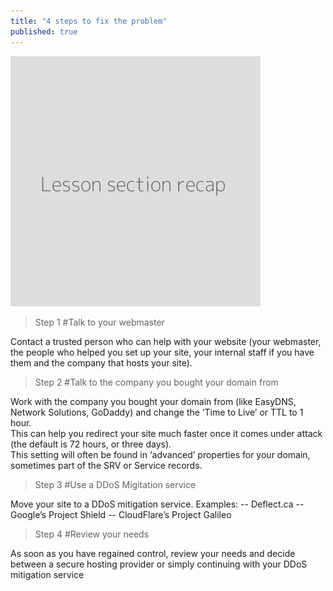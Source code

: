 ```yaml
---
title: "4 steps to fix the problem"
published: true
---
```

![](recap.png)

>Step 1
#Talk to your webmaster

Contact a trusted person who can help with your website (your webmaster, the people who helped you set up your site, your internal staff if you have them and the company that hosts your site).
<br>
>Step 2
#Talk to the company you bought your domain from

Work with the company you bought your domain from (like EasyDNS, Network Solutions, GoDaddy) and change the ‘Time to Live’ or TTL to 1 hour.
<br>
This can help you redirect your site much faster once it comes under attack (the default is 72 hours, or three days).
<br>
This setting will often be found in ‘advanced’ properties for your domain, sometimes part of the SRV or Service records.
<br>
>Step 3
#Use a DDoS Migitation service

Move your site to a DDoS mitigation service. Examples:
-- Deflect.ca
-- Google’s Project Shield
-- CloudFlare’s Project Galileo
<br>
>Step 4
#Review your needs

As soon as you have regained control, review your needs and decide between a secure hosting provider or simply continuing with your DDoS mitigation service

